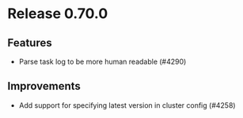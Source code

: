 # Release 0.70.0

## Features

- Parse task log to be more human readable (#4290)

## Improvements

- Add support for specifying latest version in cluster config (#4258)

